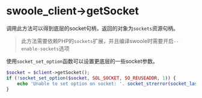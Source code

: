 # swoole_client->getSocket

调用此方法可以得到底层的socket句柄，返回的对象为`sockets`资源句柄。

> 此方法需要依赖PHP的`sockets`扩展，并且编译swoole时需要开启`--enable-sockets`选项

使用`socket_set_option`函数可以设置更底层的一些socket参数。

```php
$socket = $client->getSocket();
if (!socket_set_option($socket, SOL_SOCKET, SO_REUSEADDR, 1)) {
    echo 'Unable to set option on socket: '. socket_strerror(socket_last_error()) . PHP_EOL;
}
```